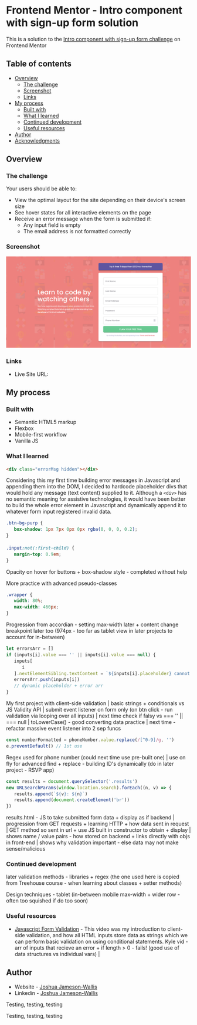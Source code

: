 # Frontend Mentor - Intro component with sign-up form solution

This is a solution to the [Intro component with sign-up form challenge](https://www.frontendmentor.io/challenges/intro-component-with-signup-form-5cf91bd49edda32581d28fd1) on Frontend Mentor

## Table of contents

-  [Overview](#overview)
   -  [The challenge](#the-challenge)
   -  [Screenshot](#screenshot)
   -  [Links](#links)
-  [My process](#my-process)
   -  [Built with](#built-with)
   -  [What I learned](#what-i-learned)
   -  [Continued development](#continued-development)
   -  [Useful resources](#useful-resources)
-  [Author](#author)
-  [Acknowledgments](#acknowledgments)

## Overview

### The challenge

Your users should be able to:

-  View the optimal layout for the site depending on their device's screen size
-  See hover states for all interactive elements on the page
-  Receive an error message when the form is submitted if:
   -  Any input field is empty
   -  The email address is not formatted correctly

### Screenshot

![](./Screenshot.png)

### Links

-  Live Site URL:

## My process

### Built with

-  Semantic HTML5 markup
-  Flexbox
-  Mobile-first workflow
-  Vanilla JS

### What I learned

```html
<div class="errorMsg hidden"></div>
```

Considering this my first time building error messages in Javascript and appending them into the DOM, I decided to hardcode placeholder divs that would hold any message (text content) supplied to it. Although a `<div>` has no semantic meaning for assistive technologies, it would have been better to build the whole error element in Javascript and dynamically append it to whatever form input registered invalid data.

```css
.btn-bg-purp {
   box-shadow: 1px 7px 0px 0px rgba(0, 0, 0, 0.2);
}

.input:not(:first-child) {
   margin-top: 0.9em;
}
```

Opacity on hover for buttons + box-shadow style - completed without help

More practice with advanced pseudo-classes

```css
.wrapper {
   width: 80%;
   max-width: 460px;
}
```

Progression from accordian - setting max-width later + content change breakpoint later too (974px - too far as tablet view in later projects to account for in-between)

```js
let errorsArr = []
if (inputs[i].value === '' || inputs[i].value === null) {
   inputs[
      i
   ].nextElementSibling.textContent = `${inputs[i].placeholder} cannot be empty`
   errorsArr.push(inputs[i])
   // dynamic placeholder + error arr
}
```

My first project with client-side validation | basic strings + conditionals vs JS Validity API | submit event listener on form only (on btn click - run validation via looping over all inputs) | next time check if falsy vs === '' || === null | toLowerCase() - good converting data practice | next time - refactor massive event listener into 2 sep funcs

```js
const numberFormatted = phoneNumber.value.replace(/[^0-9]/g, '')
e.preventDefault() // 1st use
```

Regex used for phone number (could next time use pre-built one) | use on fly for advanced find + replace - building ID's dynamically (do in later project - RSVP app)

```js
const results = document.querySelector('.results')
new URLSearchParams(window.location.search).forEach((n, v) => {
   results.append(`${v}: ${n}`)
   results.append(document.createElement('br'))
})
```

results.html - JS to take submitted form data + display as if backend | progression from GET requests + learning HTTP + how data sent in request | GET method so sent in url + use JS built in constructor to obtain + display | shows name / value pairs - how stored on backend + links directly with objs in front-end | shows why validation important - else data may not make sense/malicious

### Continued development

later validation methods - libraries + regex (the one used here is copied from Treehouse course - when learning about classes + setter methods)

Design techniques - tablet (in-between mobile max-width + wider row - often too squished if do too soon)

### Useful resources

-  [Javascript Form Validation](https://www.youtube.com/watch?v=In0nB0ABaUk&t=105s&ab_channel=WebDevSimplified) - This video was my introduction to client-side validation, and how all HTML inputs store data as strings which we can perform basic validation on using conditional statements. Kyle vid - arr of inputs that recieve an error + if length > 0 - fails! (good use of data structures vs individual vars) |

## Author

-  Website - [Joshua Jameson-Wallis](https://joshuajamesonwallis.com)
-  Linkedin - [Joshua Jameson-Wallis]()

Testing, testing, testing

Testing, testing, testing
